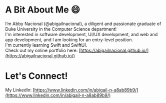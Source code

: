 # A Bit About Me :smile:
I’m Abby Nacional (@abigailnacional), a diligent and passionate graduate of Duke University in the Computer Science department! <br>
I'm interested in software development, UI/UX development, and web and app development, and I am looking for an entry-level position. <br>
I'm currently learning Swift and SwiftUI. <br>
Check out my online portfolio here: [https://abigailnacional.github.io/](https://abigailnacional.github.io/) <br>
# Let's Connect!
My LinkedIn: [https://www.linkedin.com/in/abigail-n-a8ab89b9/](https://www.linkedin.com/in/abigail-n-a8ab89b9/)

<!---
abigailnacional/abigailnacional is a ✨ special ✨ repository because its `README.md` (this file) appears on your GitHub profile.
You can click the Preview link to take a look at your changes.
--->
